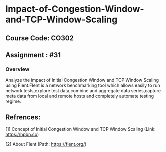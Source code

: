 # Impact-of-Congestion-Window-and-TCP-Window-Scaling

## Course Code: CO302

## Assignment : #31

### Overview 

Analyze the impact of Initial Congestion Window and TCP Window Scaling using Flent.Flent is a network benchmarking tool which allows easily to run network tests,explore test data,combine and aggregate data series,capture meta data from local and remote hosts and completely automate testing regime.  

## Refrences:
[1] Concept of Initial Congestion Window and TCP Window Scaling (Link: https://hpbn.co)

[2] About Flent (Path: https://flent.org/)
